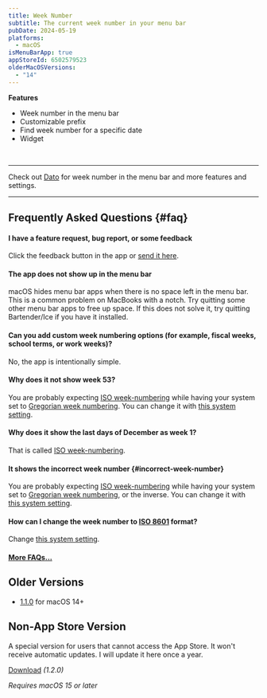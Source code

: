 ```yaml
---
title: Week Number
subtitle: The current week number in your menu bar
pubDate: 2024-05-19
platforms:
  - macOS
isMenuBarApp: true
appStoreId: 6502579523
olderMacOSVersions:
  - "14"
---
```


**Features**

- Week number in the menu bar
- Customizable prefix
- Find week number for a specific date
- Widget

<br>

---

Check out [Dato](/dato) for week number in the menu bar and more features and settings.

---

## Frequently Asked Questions {#faq}

#### I have a feature request, bug report, or some feedback

Click the feedback button in the app or [send it here](https://o9-9.github.io/feedback?product=Week%20Number&referrer=Website-FAQ).

#### The app does not show up in the menu bar

macOS hides menu bar apps when there is no space left in the menu bar. This is a common problem on MacBooks with a notch. Try quitting some other menu bar apps to free up space. If this does not solve it, try quitting Bartender/Ice if you have it installed.

#### Can you add custom week numbering options (for example, fiscal weeks, school terms, or work weeks)?

No, the app is intentionally simple.

#### Why does it not show week 53?

You are probably expecting [ISO week-numbering](https://en.wikipedia.org/wiki/ISO_week_date) while having your system set to [Gregorian week numbering](https://en.wikipedia.org/wiki/ISO_week_date#Relation_with_the_Gregorian_calendar). You can change it with [this system setting](https://apple.stackexchange.com/questions/191445/standard-iso-8601-week-number-in-calendar-app/209340#209340).

#### Why does it show the last days of December as week 1?

That is called [ISO week-numbering](https://en.wikipedia.org/wiki/ISO_week_date).

#### It shows the incorrect week number {#incorrect-week-number}

You are probably expecting [ISO week-numbering](https://en.wikipedia.org/wiki/ISO_week_date) while having your system set to [Gregorian week numbering](https://en.wikipedia.org/wiki/ISO_week_date#Relation_with_the_Gregorian_calendar), or the inverse. You can change it with [this system setting](https://apple.stackexchange.com/questions/191445/standard-iso-8601-week-number-in-calendar-app/209340#209340).

#### How can I change the week number to [ISO 8601](https://en.wikipedia.org/wiki/ISO_week_date) format?

Change [this system setting](https://apple.stackexchange.com/questions/191445/standard-iso-8601-week-number-in-calendar-app/209340#209340).

#### [More FAQs…](/apps/faq)

## Older Versions

- [1.1.0](https://github.com/user-attachments/files/18203839/Week.Number.1.1.0.zip) for macOS 14+

## Non-App Store Version

A special version for users that cannot access the App Store. It won't receive automatic updates. I will update it here once a year.

[Download](https://www.dropbox.com/scl/fi/l2yr5m6il2wqjnftl6uoi/Week-Number-1.2.0-1734647649.zip?rlkey=ehuk5cftyrumqsrxwi6d8am94&raw=1) _(1.2.0)_

_Requires macOS 15 or later_
